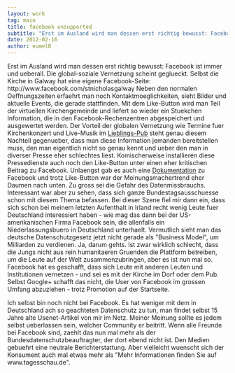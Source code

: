 ```yaml
---
layout: work
tag: main
title: facebook unsupported
subtitle: "Erst im Ausland wird man dessen erst richtig bewusst: Facebook ist immer und ueberall. Die global-soziale Vernetzung scheint geglueckt. Selbst die Kirche in Galway hat eine eigene Facebook-Seite: http://www.facebook.com/stnicholasgalway Neben den&hellip;"
date: 2012-02-16
author: eumel8
---
```


<p>Erst im Ausland wird man dessen erst richtig bewusst: Facebook ist immer und ueberall. Die global-soziale Vernetzung scheint geglueckt. Selbst die Kirche in Galway hat eine eigene Facebook-Seite: http://www.facebook.com/stnicholasgalway Neben den normalen Oeffnungszeiten erfaehrt man noch Kontaktmoeglichkeiten, sieht Bilder und aktuelle Events, die gerade stattfinden. Mit dem Like-Button wird man Teil der virtuellen Kirchengemeinde und liefert so wieder ein Stuekchen Information, die in den Facebook-Rechenzentren abgespeichert und ausgewertet werden. Der Vorteil der globalen Vernetzung wie Termine fuer Kirchenkonzert und Live-Musik im <a href="http://www.facebook.com/buskerbrownesandkirbys" target="_blank">Lieblings-Pub</a> steht genau diesem Nachteil gegenueber, dass man diese Information jemanden bereitstellen muss, den man eigentlich nicht so genau kennt und ueber den man in diverser Presse eher schlechtes liest. Komischerweise installieren diese Pressedienste auch noch den Like-Button unter einen eher kritischen Beitrag zu Facebook. Unlaengst gab es auch eine <a href="http://www.stern.de/digital/online/milliardengeschaeft-freundschaft-in-der-ard-facebook-zu-gross-fuer-eine-fernseh-doku-1786216.html" target="_blank">Dokumentation</a> zu Facebook und trotz Like-Button war der Meinungsmachertrend eher Daumen nach unten. Zu gross sei die Gefahr des Datenmissbrauchs. Interessant war aber zu sehen, dass sich ganze Bundestagsausschuesse schon mit diesem Thema befassen. Bei dieser Szene fiel mir dann ein, dass sich schon bei meinem letzten Aufenthalt in Irland recht wenig Leute fuer Deutschland interessiert haben - wie mag das dann bei der US-amerikanischen Firma Facebook sein, die allenfalls ein Niederlassungsbuero in Deutschland unterhaelt. Vermutlich sieht man das deutsche Datenschutzgesetz jetzt nicht gerade als "Business Model", um Milliarden zu verdienen. Ja, darum gehts. Ist zwar wirklich schlecht, dass die Jungs nicht aus rein humanitaeren Gruenden die Plattform betreiben, um die Leute auf der Welt zusammenzubringen, aber es ist nun mal so.  Facebook hat es geschafft, dass sich Leute mit anderen Leuten und Institutionen vernetzen - und sei es mit der Kirche im Dorf oder dem Pub. Selbst Google+ schafft das nicht, die User von Facebook im grossen Umfang abzuziehen - trotz Promotion auf der Startseite.</p>
<p>Ich selbst bin noch nicht bei Facebook. Es hat weniger mit dem in Deutschland ach so geachteten Datenschutz zu tun, man findet selbst 15 Jahre alte Usenet-Artikel von mir im Netz. Meiner Meinung sollte es jedem selbst ueberlassen sein, welcher Community er beitritt. Wenn alle Freunde bei Facebook sind, zaehlt das nun mal mehr als der Bundesdatenschutzbeauftragter, der dort ebend nicht ist. Den Medien gebuehrt eine neutrale Berichterstattung. Aber vielleicht wuenscht sich der Konsument auch mal etwas mehr als "Mehr Informationen finden Sie auf www.tagesschau.de".</p>
